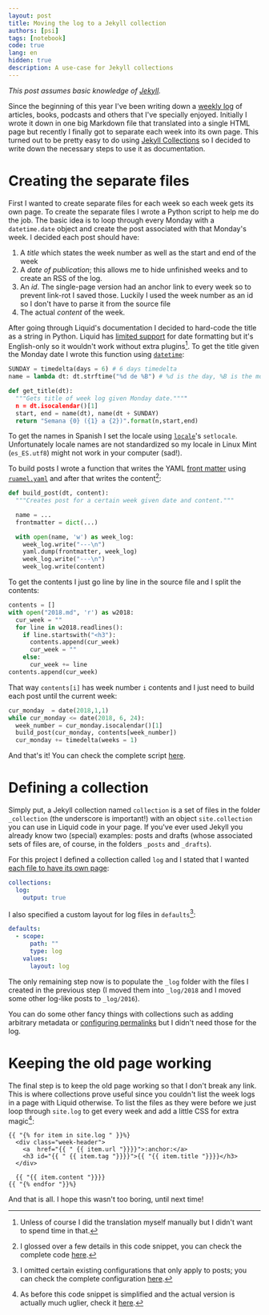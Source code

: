 ```yaml
---
layout: post
title: Moving the log to a Jekyll collection
authors: [psi]
tags: [notebook]
code: true
lang: en
hidden: true
description: A use-case for Jekyll collections
---
```


*This post assumes basic knowledge of [Jekyll](https://jekyllrb.com/).*

Since the beginning of this year I've been writing down a [weekly log](/log/2018/) of articles, books, podcasts and others that I've specially enjoyed.
Initially I wrote it down in one big Markdown file that translated into a single HTML page but recently I finally got to separate each week into its own page. 
This turned out to be pretty easy to do using [Jekyll Collections](https://jekyllrb.com/docs/collections/) so I decided to write down the necessary steps to use it as documentation.

# Creating the separate files

First I wanted to create separate files for each week so each week gets its own page.
To create the separate files I wrote a Python script to help me do the job.
The basic idea is to loop through every Monday with a `datetime.date` object and create the post associated with that Monday's week. I decided each post should have:

1. A *title* which states the week number as well as the start and end of the week
2. A *date of publication*; this allows me to hide unfinished weeks and to create an RSS of the log.
4. An *id*. The single-page version had an anchor link to every week so to prevent link-rot I saved those. Luckily I used the week number as an id so I don't have to parse it from the source file
5. The actual *content* of the week.

After going through Liquid's documentation I decided to hard-code the title as a string in Python.
Liquid has [limited support](https://shopify.github.io/liquid/filters/date/) for date formatting but it's English-only so it wouldn't work without extra plugins[^work].
To get the title given the Monday date I wrote this function using [`datetime`](https://docs.python.org/3/library/datetime.html):

```python
SUNDAY = timedelta(days = 6) # 6 days timedelta
name = lambda dt: dt.strftime("%d de %B") # %d is the day, %B is the month name

def get_title(dt):
  """Gets title of week log given Monday date.""""
  n = dt.isocalendar()[1]
  start, end = name(dt), name(dt + SUNDAY)
  return "Semana {0} ({1} a {2})".format(n,start,end)
```

To get the names in Spanish I set the locale using [`locale`](https://docs.python.org/3.6/library/locale.html)'s `setlocale`.
Unfortunately locale names are not standardized so my locale in Linux Mint (`es_ES.utf8`) might not work in your computer (sad!).

To build posts I wrote a function that writes the YAML [front matter](https://jekyllrb.com/docs/frontmatter/) using [`ruamel.yaml`](https://pypi.org/project/ruamel.yaml/) and after that writes the content[^details]:

```python
def build_post(dt, content):
  """Creates post for a certain week given date and content."""

  name = ...
  frontmatter = dict(...)

  with open(name, 'w') as week_log:
    week_log.write("---\n")
    yaml.dump(frontmatter, week_log)
    week_log.write("---\n")
    week_log.write(content)
```


To get the contents I just go line by line in the source file and I split the contents:

```python
contents = []
with open("2018.md", 'r') as w2018:
  cur_week = ""
  for line in w2018.readlines():
    if line.startswith("<h3"):
      contents.append(cur_week)
      cur_week = ""
    else:
      cur_week += line
contents.append(cur_week)
```

That way `contents[i]` has week number `i` contents and I just need to build each post until the current week:

```python
cur_monday  = date(2018,1,1)
while cur_monday <= date(2018, 6, 24):
  week_number = cur_monday.isocalendar()[1]
  build_post(cur_monday, contents[week_number])
  cur_monday += timedelta(weeks = 1)
```

And that's it! You can check the complete script [here](https://gist.github.com/mx-psi/b655cd53d325411a12eb8d6174a2dee6).

# Defining a collection

Simply put, a Jekyll collection named `collection` is a set of files in the folder `_collection` (the underscore is important!) with an object `site.collection` you can use in Liquid code in your page.
If you've ever used Jekyll you already know two (special) examples: posts and drafts (whose associated sets of files are, of course, in the folders `_posts` and `_drafts`).

For this project I defined a collection called `log` and I stated that I wanted [each file to have its own page](https://jekyllrb.com/docs/collections/#step3):

```yaml
collections:
  log:
    output: true
```

I also specified a custom layout for log files in `defaults`[^def]:

```yaml
defaults:
  - scope:
      path: ""
      type: log
    values:
      layout: log
```

The only remaining step now is to populate the `_log` folder with the files I created in the previous step (I moved them into `_log/2018` and I moved some other log-like posts to `_log/2016`).

You can do some other fancy things with collections such as adding arbitrary metadata or [configuring permalinks](https://jekyllrb.com/docs/collections/#permalinks) but I didn't need those for the log.

# Keeping the old page working

The final step is to keep the old page working so that I don't break any link.
This is where collections prove useful since you couldn't list the week logs in a page with Liquid otherwise.
To list the files as they were before we just loop through `site.log` to get every week
and add a little CSS for extra magic[^simple]:

```liquid
{{ "{% for item in site.log " }}%}
  <div class="week-header">
    <a  href="{{ " {{ item.url "}}}}">:anchor:</a> 
    <h3 id="{{ " {{ item.tag "}}}}">{{ "{{ item.title "}}}}</h3>
  </div>
  
  {{ "{{ item.content "}}}}
{{ "{% endfor "}}%}
```

And that is all. I hope this wasn't too boring, until next time!


[^work]: Unless of course I did the translation myself manually but I didn't want to spend time in that.

[^def]: I omitted certain existing configurations that only apply to posts; you can check the complete configuration [here](https://github.com/coDual/codual.github.io/blob/master/_config.yml).

[^details]: I glossed over a few details in this code snippet, you can check the complete code [here](https://gist.github.com/mx-psi/b655cd53d325411a12eb8d6174a2dee6).

[^simple]: As before this code snippet is simplified and the actual version is actually much uglier, check it [here](https://raw.githubusercontent.com/coDual/codual.github.io/master/log/2018.md).
